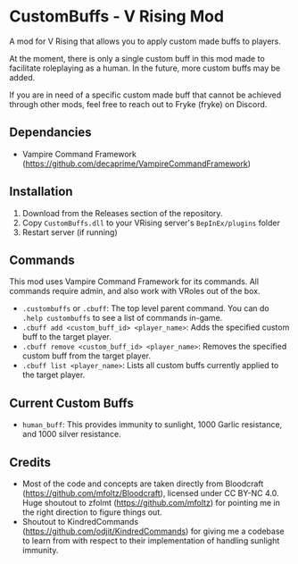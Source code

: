 # CustomBuffs - V Rising Mod

A mod for V Rising that allows you to apply custom made buffs to players.

At the moment, there is only a single custom buff in this mod made to facilitate roleplaying as a human. In the future, more custom buffs may be added.

If you are in need of a specific custom made buff that cannot be achieved through other mods, feel free to reach out to Fryke (fryke) on Discord.

## Dependancies
- Vampire Command Framework (https://github.com/decaprime/VampireCommandFramework)

## Installation
1. Download from the Releases section of the repository.
2. Copy `CustomBuffs.dll` to your VRising server's `BepInEx/plugins` folder
3. Restart server (if running)

## Commands
This mod uses Vampire Command Framework for its commands. All commands require admin, and also work with VRoles out of the box.
- `.custombuffs` or `.cbuff`: The top level parent command. You can do `.help custombuffs` to see a list of commands in-game.
- `.cbuff add <custom_buff_id> <player_name>`: Adds the specified custom buff to the target player.
- `.cbuff remove <custom_buff_id> <player_name>`: Removes the specified custom buff from the target player.
- `.cbuff list <player_name>`: Lists all custom buffs currently applied to the target player.

## Current Custom Buffs
- `human_buff`: This provides immunity to sunlight, 1000 Garlic resistance, and 1000 silver resistance.

## Credits
- Most of the code and concepts are taken directly from Bloodcraft (https://github.com/mfoltz/Bloodcraft), licensed under CC BY-NC 4.0. Huge shoutout to zfolmt (https://github.com/mfoltz) for pointing me in the right direction to figure things out.
- Shoutout to KindredCommands (https://github.com/odjit/KindredCommands) for giving me a codebase to learn from with respect to their implementation of handling sunlight immunity.